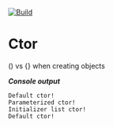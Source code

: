 [![Build](https://github.com/jerrytfleung/Ctor/actions/workflows/build.yml/badge.svg)](https://github.com/jerrytfleung/Ctor/actions/workflows/build.yml)

# Ctor
() vs {} when creating objects

__*Console output*__
```
Default ctor!
Parameterized ctor!
Initializer list ctor!
Default ctor!
```
